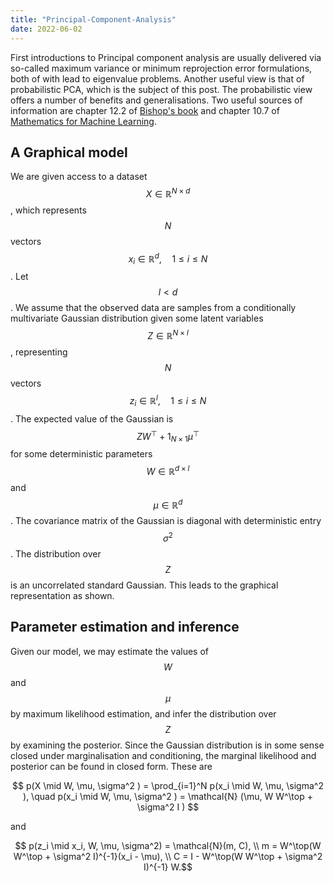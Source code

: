 ```yaml
---
title: "Principal-Component-Analysis"
date: 2022-06-02
---
```


First introductions to Principal component analysis are usually delivered via so-called maximum variance or minimum reprojection error formulations, both of with lead to eigenvalue problems. Another useful view is that of probabilistic PCA, which is the subject of this post. The probabilistic view offers a number of benefits and generalisations. Two useful sources of information are chapter 12.2 of [Bishop's book](https://www.microsoft.com/en-us/research/uploads/prod/2006/01/Bishop-Pattern-Recognition-and-Machine-Learning-2006.pdf) and chapter 10.7 of [Mathematics for Machine Learning](https://mml-book.github.io/book/mml-book.pdf).

## A Graphical model
We are given access to a dataset $$X \in \mathbb{R}^{N \times d}$$, which represents $$N$$ vectors $$x_i \in \mathbb{R}^d, \quad 1 \leq i \leq N$$. Let $$ l < d$$. We assume that the observed data are samples from a conditionally multivariate Gaussian distribution given some latent variables $$Z \in \mathbb{R}^{N \times l}$$, representing $$N$$ vectors $$z_i \in \mathbb{R}^l, \quad 1 \leq i \leq N$$. The expected value of the Gaussian is $$ Z W^\top + 1_{N \times 1} \mu^\top $$ for some deterministic parameters $$W \in \mathbb{R}^{d \times l}$$ and $$\mu \in \mathbb{R}^{d}$$. The covariance matrix of the Gaussian is diagonal with deterministic entry $$\sigma^2$$. The distribution over $$Z$$ is an uncorrelated standard Gaussian. This leads to the graphical representation as shown.

## Parameter estimation and inference
Given our model, we may estimate the values of $$W$$ and $$\mu$$ by maximum likelihood estimation, and infer the distribution over $$Z$$ by examining the posterior. Since the Gaussian distribution is in some sense closed under marginalisation and conditioning, the marginal likelihood and posterior can be found in closed form. These are

$$ p(X \mid W, \mu, \sigma^2 ) = \prod_{i=1}^N p(x_i \mid W, \mu, \sigma^2 ), \quad p(x_i \mid W, \mu, \sigma^2 ) = \mathcal{N} (\mu, W W^\top + \sigma^2 I ) $$

and

$$ p(z_i \mid x_i, W, \mu, \sigma^2) = \mathcal{N}(m, C), \\
m = W^\top(W W^\top + \sigma^2 I)^{-1}(x_i - \mu), \\
C = I - W^\top(W W^\top + \sigma^2 I)^{-1} W.$$
